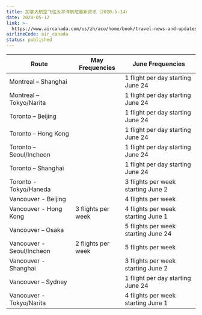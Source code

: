 ```yaml
---
title: 加拿大航空飞往太平洋航班最新资讯（2020-5-14）
date: 2020-05-12
link: >-
  https://www.aircanada.com/us/zh/aco/home/book/travel-news-and-updates/2020/china-travel.html#/pacific-1
airlineCode: air_canada
status: published
---
```

Route |  May Frequencies | June Frequencies  
---|---|---  
Montreal – Shanghai |  | 1 flight per day starting June 24  
Montreal – Tokyo/Narita |  | 1 flight per day starting June 24  
Toronto – Beijing  |  | 1 flight per day starting June 24  
Toronto – Hong Kong  |  | 1 flight per day starting June 24  
Toronto – Seoul/Incheon |  | 1 flight per day starting June 24  
Toronto – Shanghai  |  | 1 flight per day starting June 24  
Toronto - Tokyo/Haneda |  | 3 flights per week starting June 2  
Vancouver - Beijing |  | 4 flights per week  
Vancouver - Hong Kong | 3 flights per week | 4 flights per week starting June 1  
Vancouver – Osaka |  | 5 flights per week starting June 24  
Vancouver - Seoul/Incheon | 2 flights per week | 5 flights per week  
Vancouver - Shanghai |  | 3 flights per week starting June 2  
Vancouver – Sydney |  | 1 flight per day starting June 24  
Vancouver - Tokyo/Narita |  | 4 flights per week starting June 1
